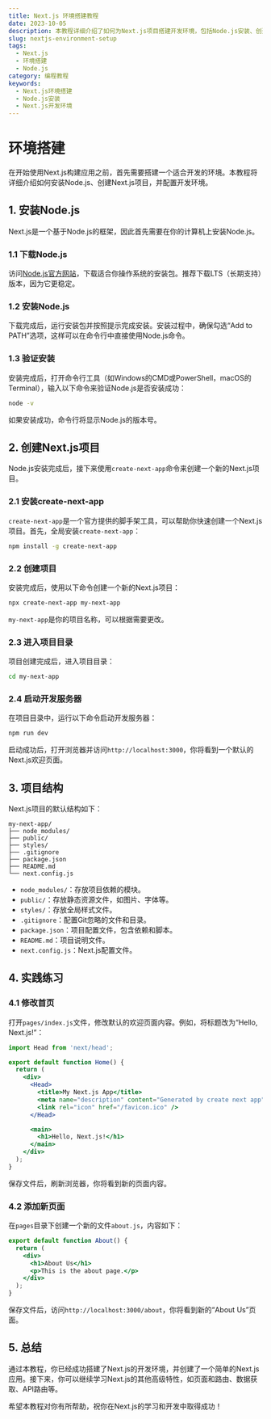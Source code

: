 ```yaml
---
title: Next.js 环境搭建教程
date: 2023-10-05
description: 本教程详细介绍了如何为Next.js项目搭建开发环境，包括Node.js安装、创建Next.js应用、配置开发工具等步骤。
slug: nextjs-environment-setup
tags:
  - Next.js
  - 环境搭建
  - Node.js
category: 编程教程
keywords:
  - Next.js环境搭建
  - Node.js安装
  - Next.js开发环境
---
```


# 环境搭建

在开始使用Next.js构建应用之前，首先需要搭建一个适合开发的环境。本教程将详细介绍如何安装Node.js、创建Next.js项目，并配置开发环境。

## 1. 安装Node.js

Next.js是一个基于Node.js的框架，因此首先需要在你的计算机上安装Node.js。

### 1.1 下载Node.js

访问[Node.js官方网站](https://nodejs.org/)，下载适合你操作系统的安装包。推荐下载LTS（长期支持）版本，因为它更稳定。

### 1.2 安装Node.js

下载完成后，运行安装包并按照提示完成安装。安装过程中，确保勾选“Add to PATH”选项，这样可以在命令行中直接使用Node.js命令。

### 1.3 验证安装

安装完成后，打开命令行工具（如Windows的CMD或PowerShell，macOS的Terminal），输入以下命令来验证Node.js是否安装成功：

```bash
node -v
```

如果安装成功，命令行将显示Node.js的版本号。

## 2. 创建Next.js项目

Node.js安装完成后，接下来使用`create-next-app`命令来创建一个新的Next.js项目。

### 2.1 安装create-next-app

`create-next-app`是一个官方提供的脚手架工具，可以帮助你快速创建一个Next.js项目。首先，全局安装`create-next-app`：

```bash
npm install -g create-next-app
```

### 2.2 创建项目

安装完成后，使用以下命令创建一个新的Next.js项目：

```bash
npx create-next-app my-next-app
```

`my-next-app`是你的项目名称，可以根据需要更改。

### 2.3 进入项目目录

项目创建完成后，进入项目目录：

```bash
cd my-next-app
```

### 2.4 启动开发服务器

在项目目录中，运行以下命令启动开发服务器：

```bash
npm run dev
```

启动成功后，打开浏览器并访问`http://localhost:3000`，你将看到一个默认的Next.js欢迎页面。

## 3. 项目结构

Next.js项目的默认结构如下：

```
my-next-app/
├── node_modules/
├── public/
├── styles/
├── .gitignore
├── package.json
├── README.md
└── next.config.js
```

- `node_modules/`：存放项目依赖的模块。
- `public/`：存放静态资源文件，如图片、字体等。
- `styles/`：存放全局样式文件。
- `.gitignore`：配置Git忽略的文件和目录。
- `package.json`：项目配置文件，包含依赖和脚本。
- `README.md`：项目说明文件。
- `next.config.js`：Next.js配置文件。

## 4. 实践练习

### 4.1 修改首页

打开`pages/index.js`文件，修改默认的欢迎页面内容。例如，将标题改为“Hello, Next.js!”：

```jsx
import Head from 'next/head';

export default function Home() {
  return (
    <div>
      <Head>
        <title>My Next.js App</title>
        <meta name="description" content="Generated by create next app" />
        <link rel="icon" href="/favicon.ico" />
      </Head>

      <main>
        <h1>Hello, Next.js!</h1>
      </main>
    </div>
  );
}
```

保存文件后，刷新浏览器，你将看到新的页面内容。

### 4.2 添加新页面

在`pages`目录下创建一个新的文件`about.js`，内容如下：

```jsx
export default function About() {
  return (
    <div>
      <h1>About Us</h1>
      <p>This is the about page.</p>
    </div>
  );
}
```

保存文件后，访问`http://localhost:3000/about`，你将看到新的“About Us”页面。

## 5. 总结

通过本教程，你已经成功搭建了Next.js的开发环境，并创建了一个简单的Next.js应用。接下来，你可以继续学习Next.js的其他高级特性，如页面和路由、数据获取、API路由等。

希望本教程对你有所帮助，祝你在Next.js的学习和开发中取得成功！